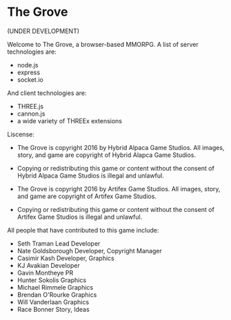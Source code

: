 # The Grove

(UNDER DEVELOPMENT)


Welcome to The Grove, a browser-based MMORPG.
A list of server technologies are:

- node.js
- express
- socket.io

And client technologies are:

- THREE.js
- cannon.js
- a wide variety of THREEx extensions


Liscense:

- The Grove is copyright 2016 by Hybrid Alpaca Game Studios. All images, story, and game are copyright of Hybrid Alapca Game Studios. 
- Copying or redistributing this game or content without the consent of Hybrid Alpaca Game Studios is illegal and unlawful.

- The Grove is copyright 2016 by Artifex Game Studios. All images, story, and game are copyright of Artifex Game Studios.
- Copying or redistributing this game or content without the consent of Artifex Game Studios is illegal and unlawful.



All people that have contributed to this game include:

- Seth Traman             Lead Developer
- Nate Goldsborough       Developer, Copyright Manager
- Casimir Kash            Developer, Graphics
- KJ Avakian              Developer
- Gavin Montheye          PR
- Hunter Sokolis          Graphics
- Michael Rimmele         Graphics
- Brendan O'Rourke        Graphics
- Will Vanderlaan         Graphics
- Race Bonner             Story, Ideas
